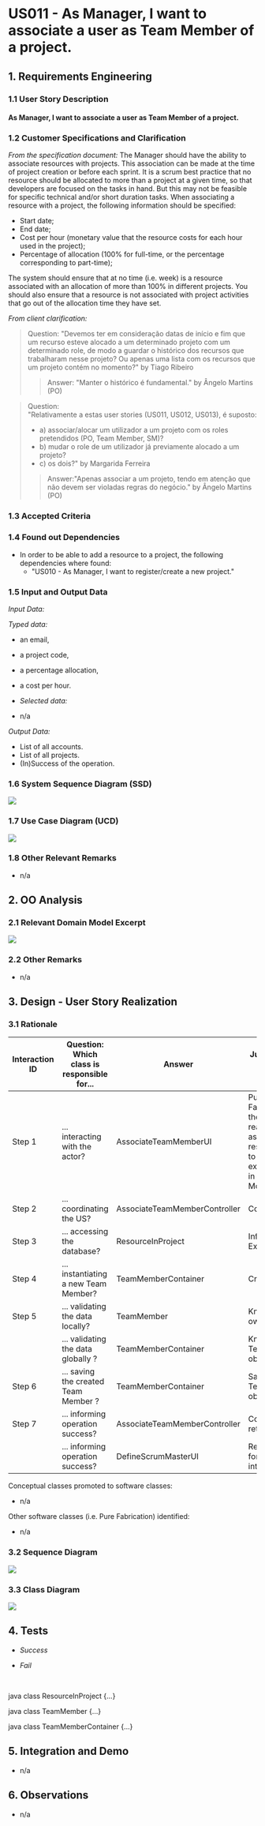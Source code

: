 # US011 - As Manager, I want to associate a user as Team Member of a project.

## 1. Requirements Engineering

### 1.1 User Story Description

#### As Manager, I want to associate a user as Team Member of a project.

### 1.2 Customer Specifications and Clarification

*From the specification document:*
The Manager should have the ability to associate resources with projects. This association can
be made at the time of project creation or before each sprint. It is a scrum best practice that
no resource should be allocated to more than a project at a given time, so that developers are
focused on the tasks in hand. But this may not be feasible for specific technical and/or short
duration tasks.
When associating a resource with a project, the following information should be specified:
* Start date;
* End date;
* Cost per hour (monetary value that the resource costs for each hour used in the project);
* Percentage of allocation (100% for full-time, or the percentage corresponding to part-time);

The system should ensure that at no time (i.e. week) is a resource associated with an allocation
of more than 100% in different projects. You should also ensure that a resource is not associated
with project activities that go out of the allocation time they have set.


*From client clarification:*
>Question:
>"Devemos ter em consideração datas de início e fim que um recurso esteve alocado a um determinado projeto com um 
> determinado role, de modo a guardar o histórico dos recursos que trabalharam nesse projeto? Ou apenas uma lista com os recursos que um projeto contém no momento?" by Tiago Ribeiro
>> Answer: 
> "Manter o histórico é fundamental." by Ângelo Martins (PO)

>Question:  
> "Relativamente a estas user stories (US011, US012, US013), é suposto:
>* a) associar/alocar um utilizador a um projeto com os roles pretendidos (PO, Team Member, SM)?
>* b) mudar o role de um utilizador já previamente alocado a um projeto?
>* c) os dois?" by Margarida Ferreira
> >Answer:"Apenas associar a um projeto, tendo em atenção que não devem ser violadas regras do negócio." by Ângelo Martins (PO)





### 1.3 Accepted Criteria


### 1.4 Found out Dependencies

* In order to be able to add a resource to a project, the following dependencies where found:
    * "US010 - As Manager, I want to register/create a new project."


### 1.5 Input and Output Data

*Input Data:*

*Typed data:*
  * an email,
  * a project code,
  * a percentage allocation,
  * a cost per hour.


* *Selected data:*

* n/a

*Output Data:*
  * List of all accounts.
  * List of all projects.
  * (In)Success of the operation.

### 1.6 System Sequence Diagram (SSD)

![](SSD011_AssociateUserAsTeamMemberOfAProject.png)

### 1.7 Use Case Diagram (UCD)

![](UCD011_AssociateUserAsTeamMemberOfAProject.png)

### 1.8 Other Relevant Remarks

* n/a

## 2. OO Analysis

### 2.1 Relevant Domain Model Excerpt

![](DM011_AssociateUserAsTeamMemberOfAProject.png)

### 2.2 Other Remarks

* n/a

## 3. Design - User Story Realization

### 3.1 Rationale

| Interaction ID | Question: Which class is responsible for... | Answer                        | Justification (with patterns)                                                                                 |
|----------------|---------------------------------------------|-------------------------------|---------------------------------------------------------------------------------------------------------------|
| Step 1         | ... interacting with the actor?             | AssociateTeamMemberUI         | Pure Fabrication: there is no reason to assign this responsibility to any existing class in the Domain Model. |
| Step 2         | ... coordinating the US?                    | AssociateTeamMemberController | Controller                                                                                                    |
| Step 3         | ... accessing the database?                 | ResourceInProject             | Information Expert                                                                                            |
| Step 4         | ... instantiating a new Team Member?        | TeamMemberContainer           | Creator                                                                                                       |
| Step 5         | ... validating the data locally?            | TeamMember                    | Knows its own data.                                                                                           |
|                | ... validating the data globally ?          | TeamMemberContainer           | Knows all TeamMember objects                                                                                  |
| Step 6         | ... saving the created Team Member ?        | TeamMemberContainer           | Saves all TeamMember objects                                                                                  |
| Step 7         | ... informing operation success?            | AssociateTeamMemberController | Controller return                                                                                             |
|                | ... informing operation success?            | DefineScrumMasterUI           | Responsible for user interaction                                                                              |


Conceptual classes promoted to software classes:

* n/a

Other software classes (i.e. Pure Fabrication) identified:

* n/a

### 3.2 Sequence Diagram

![](SD011_AssociateUserAsTeamMemberOfAProject.png)

### 3.3 Class Diagram

![](CD011_AssociateUserAsTeamMemberOfAProject.png)

## 4. Tests

* *Success*

* *Fail*

<br>

java
class ResourceInProject {...}

java
class TeamMember {...}

java
class TeamMemberContainer {...}



## 5. Integration and Demo

* n/a

## 6. Observations

* n/a


